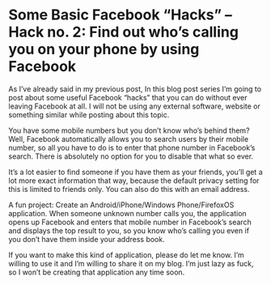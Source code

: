 # Some Basic Facebook “Hacks” – Hack no. 2: Find out who’s calling you on your phone by using Facebook

As I’ve already said in my previous post, In this blog post series I’m going to post about some useful Facebook “hacks” that you can do without ever leaving Facebook at all. I will not be using any external software, website or something similar while posting about this topic.

You have some mobile numbers but you don’t know who’s behind them? Well, Facebook automatically allows you to search users by their mobile number, so all you have to do is to enter that phone number in Facebook’s search. There is absolutely no option for you to disable that what so ever.

It’s a lot easier to find someone if you have them as your friends, you’ll get a lot more exact information that way, because the default privacy setting for this is limited to friends only. You can also do this with an email address.

A fun project: Create an Android/iPhone/Windows Phone/FirefoxOS application. When someone unknown number calls you, the application opens up Facebook and enters that mobile number in Facebook’s search and displays the top result to you, so you know who’s calling you even if you don’t have them inside your address book.

If you want to make this kind of application, please do let me know. I’m willing to use it and I’m willing to share it on my blog. I’m just lazy as fuck, so I won’t be creating that application any time soon.
